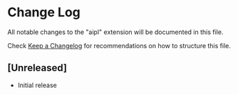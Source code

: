 # Change Log

All notable changes to the "aipl" extension will be documented in this file.

Check [Keep a Changelog](http://keepachangelog.com/) for recommendations on how to structure this file.

## [Unreleased]

- Initial release